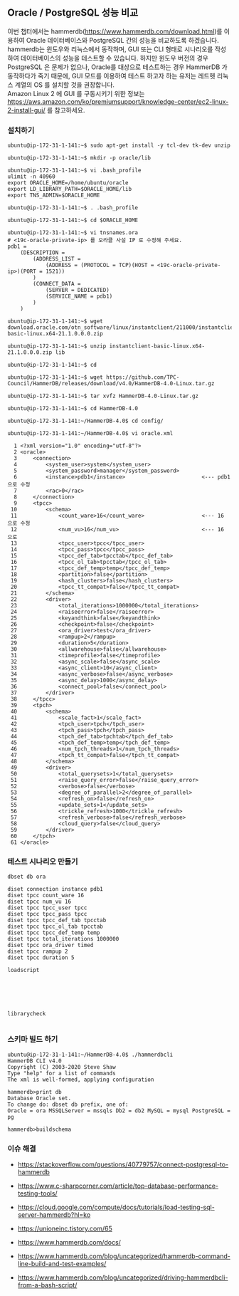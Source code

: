 ## Oracle / PostgreSQL 성능 비교 ##

이번 챕터에서는 hammerdb(https://www.hammerdb.com/download.html)를 이용하여 Oracle 데이터베이스와 PostgreSQL 간의 성능을 비교하도록 하겠습니다. hammerdb는 윈도우와 리눅스에서 동작하며, GUI 또는 CLI 형태로 시나리오를 작성하여 데이터베이스의 성능을 테스트할 수 있습니다. 하지만 윈도우 버전의 경우 PostgreSQL 은 문제가 없으나, Oracle를 대상으로 테스트하는 경우 HammerDB 가 동작하다가 죽기 때문에, GUI 모드를 이용하여 테스트 하고자 하는 유저는 레드헷 리눅스 계열의 OS 를 설치할 것을 권장합니다.   
Amazon Linux 2 에 GUI 를 구동시키기 위한 정보는 https://aws.amazon.com/ko/premiumsupport/knowledge-center/ec2-linux-2-install-gui/ 를 참고하세요.

### 설치하기 ###

```
ubuntu@ip-172-31-1-141:~$ sudo apt-get install -y tcl-dev tk-dev unzip

ubuntu@ip-172-31-1-141:~$ mkdir -p oracle/lib

ubuntu@ip-172-31-1-141:~$ vi .bash_profile
ulimit -n 40960
export ORACLE_HOME=/home/ubuntu/oracle
export LD_LIBRARY_PATH=$ORACLE_HOME/lib
export TNS_ADMIN=$ORACLE_HOME

ubuntu@ip-172-31-1-141:~$ . .bash_profile

ubuntu@ip-172-31-1-141:~$ cd $ORACLE_HOME

ubuntu@ip-172-31-1-141:~$ vi tnsnames.ora
# <19c-oracle-private-ip> 를 오라클 사설 IP 로 수정해 주세요.
pdb1 =
    (DESCRIPTION =
        (ADDRESS_LIST =
            (ADDRESS = (PROTOCOL = TCP)(HOST = <19c-oracle-private-ip>)(PORT = 1521))
        )
        (CONNECT_DATA =
            (SERVER = DEDICATED)
            (SERVICE_NAME = pdb1)
        )
    )

ubuntu@ip-172-31-1-141:~$ wget download.oracle.com/otn_software/linux/instantclient/211000/instantclient-basic-linux.x64-21.1.0.0.0.zip

ubuntu@ip-172-31-1-141:~$ unzip instantclient-basic-linux.x64-21.1.0.0.0.zip lib

ubuntu@ip-172-31-1-141:~$ cd

ubuntu@ip-172-31-1-141:~$ wget https://github.com/TPC-Council/HammerDB/releases/download/v4.0/HammerDB-4.0-Linux.tar.gz

ubuntu@ip-172-31-1-141:~$ tar xvfz HammerDB-4.0-Linux.tar.gz

ubuntu@ip-172-31-1-141:~$ cd HammerDB-4.0

ubuntu@ip-172-31-1-141:~/HammerDB-4.0$ cd config/

ubuntu@ip-172-31-1-141:~/HammerDB-4.0$ vi oracle.xml

  1 <?xml version="1.0" encoding="utf-8"?>
  2 <oracle>
  3     <connection>
  4         <system_user>system</system_user>
  5         <system_password>manager</system_password>
  6         <instance>pdb1</instance>                        <--- pdb1 으로 수정
  7         <rac>0</rac>
  8     </connection>
  9     <tpcc>
 10         <schema>
 11             <count_ware>16</count_ware>                  <--- 16 으로 수정 
 12             <num_vu>16</num_vu>                          <--- 16 으로  
 13             <tpcc_user>tpcc</tpcc_user>
 14             <tpcc_pass>tpcc</tpcc_pass>
 15             <tpcc_def_tab>tpcctab</tpcc_def_tab>
 16             <tpcc_ol_tab>tpcctab</tpcc_ol_tab>
 17             <tpcc_def_temp>temp</tpcc_def_temp>
 18             <partition>false</partition>
 19             <hash_clusters>false</hash_clusters>
 20             <tpcc_tt_compat>false</tpcc_tt_compat>
 21         </schema>
 22         <driver>
 23             <total_iterations>1000000</total_iterations>
 24             <raiseerror>false</raiseerror>
 25             <keyandthink>false</keyandthink>
 26             <checkpoint>false</checkpoint>
 27             <ora_driver>test</ora_driver>
 28             <rampup>2</rampup>
 29             <duration>5</duration>
 30             <allwarehouse>false</allwarehouse>
 31             <timeprofile>false</timeprofile>
 32             <async_scale>false</async_scale>
 33             <async_client>10</async_client>
 34             <async_verbose>false</async_verbose>
 35             <async_delay>1000</async_delay>
 36             <connect_pool>false</connect_pool>
 37         </driver>
 38     </tpcc>
 39     <tpch>
 40         <schema>
 41             <scale_fact>1</scale_fact>                   
 42             <tpch_user>tpch</tpch_user>
 43             <tpch_pass>tpch</tpch_pass>
 44             <tpch_def_tab>tpchtab</tpch_def_tab>
 45             <tpch_def_temp>temp</tpch_def_temp>
 46             <num_tpch_threads>1</num_tpch_threads>
 47             <tpch_tt_compat>false</tpch_tt_compat>
 48         </schema>
 49         <driver>
 50             <total_querysets>1</total_querysets>
 51             <raise_query_error>false</raise_query_error>
 52             <verbose>false</verbose>
 53             <degree_of_parallel>2</degree_of_parallel>
 54             <refresh_on>false</refresh_on>
 55             <update_sets>1</update_sets>
 56             <trickle_refresh>1000</trickle_refresh>
 57             <refresh_verbose>false</refresh_verbose>
 58             <cloud_query>false</cloud_query>
 59         </driver>
 60     </tpch>
 61 </oracle>
```

### 테스트 시나리오 만들기 ###

```
dbset db ora

diset connection instance pdb1
diset tpcc count_ware 16
diset tpcc num_vu 16
diset tpcc tpcc_user tpcc
diset tpcc tpcc_pass tpcc
diset tpcc tpcc_def_tab tpcctab
diset tpcc tpcc_ol_tab tpcctab
diset tpcc tpcc_def_temp temp
diset tpcc total_iterations 1000000
diset tpcc ora_driver timed
diset tpcc rampup 2
diset tpcc duration 5

loadscript






librarycheck


```












### 스키마 빌드 하기 ###
```
ubuntu@ip-172-31-1-141:~/HammerDB-4.0$ ./hammerdbcli 
HammerDB CLI v4.0
Copyright (C) 2003-2020 Steve Shaw
Type "help" for a list of commands
The xml is well-formed, applying configuration

hammerdb>print db
Database Oracle set.
To change do: dbset db prefix, one of:
Oracle = ora MSSQLServer = mssqls Db2 = db2 MySQL = mysql PostgreSQL = pg 

hammerdb>buildschema

```

### 이슈 해결 ###

* https://stackoverflow.com/questions/40779757/connect-postgresql-to-hammerdb

* https://www.c-sharpcorner.com/article/top-database-performance-testing-tools/

* https://cloud.google.com/compute/docs/tutorials/load-testing-sql-server-hammerdb?hl=ko

* https://unioneinc.tistory.com/65

* https://www.hammerdb.com/docs/

* https://www.hammerdb.com/blog/uncategorized/hammerdb-command-line-build-and-test-examples/

* https://www.hammerdb.com/blog/uncategorized/driving-hammerdbcli-from-a-bash-script/


